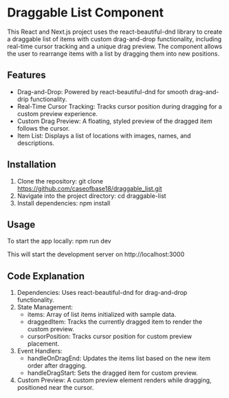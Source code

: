 # Draggable List Component

This React and Next.js project uses the react-beautiful-dnd library to create a draggable list of items with custom drag-and-drop functionality, including real-time cursor tracking and a unique drag preview. The component allows the user to rearrange items with a list by dragging them into new positions.

## Features

* Drag-and-Drop: Powered by react-beautiful-dnd for smooth drag-and-drip functionality.
* Real-Time Cursor Tracking: Tracks cursor position during dragging for a custom preview experience.
* Custom Drag Preview: A floating, styled preview of the dragged item follows the cursor.
* Item List: Displays a list of locations with images, names, and descriptions.

## Installation

1. Clone the repository: 
    git clone https://github.com/caseofbase18/draggable_list.git
2. Navigate into the project directory:
    cd draggable-list
3. Install dependencies:
    npm install

## Usage

To start the app locally:
    npm run dev

This will start the development server on http://localhost:3000

## Code Explanation

1. Dependencies: Uses react-beautiful-dnd for drag-and-drop functionality.
2. State Management:
    * items: Array of list items initialized with sample data.
    * draggedItem: Tracks the currently dragged item to render the custom preview.
    * cursorPosition: Tracks cursor position for custom preview placement.
3. Event Handlers:
    * handleOnDragEnd: Updates the items list based on the new item order after dragging.
    * handleDragStart: Sets the dragged item for custom preview.
4. Custom Preview: A custom preview element renders while dragging, positioned near the cursor.

